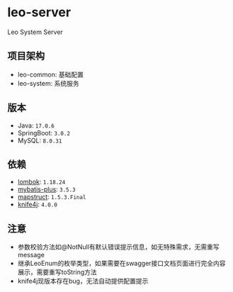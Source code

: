 # leo-server

Leo System Server

## 项目架构

- leo-common: 基础配置
- leo-system: 系统服务

## 版本

- Java: `17.0.6`
- SpringBoot: `3.0.2`
- MySQL: `8.0.31`

## 依赖

- [lombok](https://projectlombok.org): `1.18.24`
- [mybatis-plus](https://baomidou.com): `3.5.3`
- [mapstruct](https://mapstruct.org): `1.5.3.Final`
- [knife4j](https://doc.xiaominfo.com): `4.0.0`

## 注意

- 参数校验方法如@NotNull有默认错误提示信息，如无特殊需求，无需重写message
- 继承LeoEnum的枚举类型，如果需要在swagger接口文档页面进行完全内容展示，需要重写toString方法
- knife4j现版本存在bug，无法自动提供配置提示